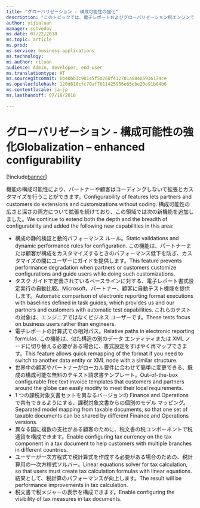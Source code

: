 ```yaml
---
title: "グローバリゼーション - 構成可能性の強化"
description: "このトピックでは、電子レポートおよびグローバリゼーション税エンジンでの強化された構成可能性について説明します。"
author: yijialuan
manager: sshvedov
ms.date: 07/22/2018
ms.topic: article
ms.prod: 
ms.service: business-applications
ms.technology: 
ms.author: riluan
audience: Admin, developer, end-user
ms.translationtype: HT
ms.sourcegitcommit: 0b40bb3c98145f5a260f412701a884a5936174ce
ms.openlocfilehash: 120d810cfc70af7011425956e65ebe20e91b04b6
ms.contentlocale: ja-jp
ms.lasthandoff: 07/18/2018

---
```


# <a name="globalization--enhanced-configurability"></a><span data-ttu-id="ede10-103">グローバリゼーション - 構成可能性の強化</span><span class="sxs-lookup"><span data-stu-id="ede10-103">Globalization – enhanced configurability</span></span>

[!include[banner](../../includes/banner.md)]

<span data-ttu-id="ede10-104">機能の構成可能性により、パートナーや顧客はコーディングしないで拡張とカスタマイズを行うことができます。</span><span class="sxs-lookup"><span data-stu-id="ede10-104">Configurability of features lets partners and customers do extensions and customizations without coding.</span></span> <span data-ttu-id="ede10-105">構成可能性の広さと深さの両方について拡張を続けており、この領域では次の新機能を追加しました。</span><span class="sxs-lookup"><span data-stu-id="ede10-105">We continue to extend both the depth and the breadth of configurability and added the following new capabilities in this area:</span></span>

- <span data-ttu-id="ede10-106">構成の静的検証と動的パフォーマンス ルール。</span><span class="sxs-lookup"><span data-stu-id="ede10-106">Static validations and dynamic performance rules for configuration.</span></span> <span data-ttu-id="ede10-107">この機能は、パートナーまたは顧客が構成をカスタマイズするときのパフォーマンス低下を防ぎ、カスタマイズの間にユーザーにガイドを提供します。</span><span class="sxs-lookup"><span data-stu-id="ede10-107">This feature prevents performance degradation when partners or customers customize configurations and guide users while doing such customizations.</span></span>
- <span data-ttu-id="ede10-108">タスク ガイドで定義されているベースラインに対する、電子レポート書式設定実行の自動比較。Microsoft、パートナー、顧客に自動テスト機能を提供します。</span><span class="sxs-lookup"><span data-stu-id="ede10-108">Automatic comparison of electronic reporting format executions with baselines defined in task guides, which provides us and our partners and customers with automatic test capabilities.</span></span> <span data-ttu-id="ede10-109">これらのテストの対象は、エンジニアではなくビジネス ユーザーです。</span><span class="sxs-lookup"><span data-stu-id="ede10-109">These tests focus on business users rather than engineers.</span></span>
- <span data-ttu-id="ede10-110">電子レポートの計算式での相対パス。</span><span class="sxs-lookup"><span data-stu-id="ede10-110">Relative paths in electronic reporting formulas.</span></span> <span data-ttu-id="ede10-111">この機能は、似た構造の別のデータ エンティティまたは XML ノードに切り替える必要がある場合に、書式設定をすばやく再マップできます。</span><span class="sxs-lookup"><span data-stu-id="ede10-111">This feature allows quick remapping of the format if you need to switch to another data entity or XML node with a similar structure.</span></span>
- <span data-ttu-id="ede10-112">世界中の顧客やパートナーがローカル要件に合わせて簡単に変更できる、既成の構成可能な無料のテキスト請求書テンプレート。</span><span class="sxs-lookup"><span data-stu-id="ede10-112">Out-of-the-box configurable free text invoice templates that customers and partners around the globe can easily modify to meet their local requirements.</span></span>
- <span data-ttu-id="ede10-113">1 つの課税対象文書セットを異なるバージョンの Finance and Operations で共有できるようにする、課税対象文書からの個別のモデル マッピング。</span><span class="sxs-lookup"><span data-stu-id="ede10-113">Separated model mapping from taxable documents, so that one set of taxable documents can be shared by different Finance and Operations versions.</span></span>
- <span data-ttu-id="ede10-114">異なる国に複数の支社がある顧客のために、税文書の税コンポーネントで税通貨を構成できます。</span><span class="sxs-lookup"><span data-stu-id="ede10-114">Enable configuring tax currency on the tax component in a tax document to help customers with multiple branches in different countries.</span></span>
- <span data-ttu-id="ede10-115">ユーザーが一次方程式で税計算式を作成する必要がある場合のための、税計算用の一次方程式ソルバー。</span><span class="sxs-lookup"><span data-stu-id="ede10-115">Linear equations solver for tax calculation, so that users must create tax calculation formulas with linear equations.</span></span> <span data-ttu-id="ede10-116">結果として、税計算のパフォーマンスが向上します。</span><span class="sxs-lookup"><span data-stu-id="ede10-116">The result will be performance improvements in tax calculation.</span></span>
- <span data-ttu-id="ede10-117">税文書で税メジャーの表示を構成できます。</span><span class="sxs-lookup"><span data-stu-id="ede10-117">Enable configuring the visibility of tax measures in tax documents.</span></span>

